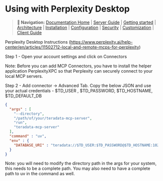 # Using with Perplexity Desktop

> **📍 Navigation:** [Documentation Home](../README.md) | [Server Guide](../README.md#-server-guide) | [Getting started](../server_guide/GETTING_STARTED.md) | [Architecture](../server_guide/ARCHITECTURE.md) | [Installation](../server_guide/INSTALLATION.md) | [Configuration](../server_guide/CONFIGURATION.md) | [Security](../server_guide/SECURITY.md) | [Customization](../server_guide/CUSTOMIZING.md) | [Client Guide](CLIENT_GUIDE.md)

Perplexity Desktop Instructions (https://www.perplexity.ai/help-center/en/articles/11502712-local-and-remote-mcps-for-perplexity)

Step 1 - Open your account settings and click on Connectors

Note: Before you can add MCP Connectors, you have to install the helper application PerplexityXPC so that Perplexity can securely connect to your local MCP servers.

Step 2 - Add connector -> Advanced Tab. Copy the below JSON and use your actual credentials - $TD_USER , $TD_PASSWORD, $TD_HOSTNAME, $TD_DEFAULT_DB 

```json
{
  "args" : [
    "--directory",
    "/path/of/your/teradata-mcp-server",
    "run",
    "teradata-mcp-server"
  ],
  "command" : "uv",
  "env" : {
    "DATABASE_URI" : "teradata://$TD_USER:$TD_PASSWORD@$TD_HOSTNAME:1025/$TD_DEFAULT_DB"
  }
}
```

Note: you will need to modify the directory path in the args for your system, this needs to be a complete path. You may also need to have a complete path to uv in the command as well.
